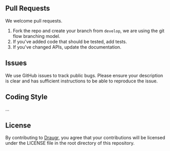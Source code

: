 ## Pull Requests

We welcome pull requests.

1. Fork the repo and create your branch from `develop`, we are using the git flow branching model.
1. If you've added code that should be tested, add tests.
1. If you've changed APIs, update the documentation.

## Issues

We use GitHub issues to track public bugs. Please ensure your description is clear and has sufficient
instructions to be
able to reproduce the issue.

## Coding Style

...

## License

By contributing to [Draugr](https://github.com/cnheider/draugr), you agree that your contributions will be
licensed
under the LICENSE file in the root directory of this repository.
